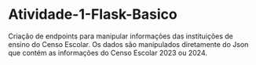 # Atividade-1-Flask-Basico
Criação de endpoints  para manipular informações das instituições de ensino do Censo Escolar. Os dados são manipulados diretamente do Json que contém as informações do Censo Escolar 2023 ou 2024.  
